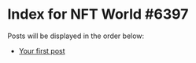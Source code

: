 # Index for NFT World #6397
Posts will be displayed in the order below:

- [Your first post](./001-first.md)

